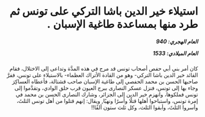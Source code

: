 <h1 dir="rtl">استيلاء خير الدين باشا التركي على تونس ثم طرد منها بمساعدة طاغية الإسبان .</h1>

<h5 dir="rtl">العام الهجري:  940

العام الميلادي: 1533

</h5>

<p dir="rtl">كان أمر بني أبي حفص أصحاب تونس قد مرج في هذه المدَّة وتداعى إلى الاختلال، فقام القائد خير الدين باشا التركي- وهو من القادة الأتراك العظماء- بالاستيلاء على تونس، ففرَّ صاحبها الحسن بن محمد الحفصي إلى طاغية الإسبان صاحب قشتالة، فأعطاه العساكِرَ وجاء بها إلى تونس، فنزل عسكر النصارى ببرج العيون قرب حلق الوادي، وتقدَّموا إلى تونس فملكوها، وانهزم خير الدين إلى الجزائر، وشارك النصارى الحسن بن محمد في إمرة تونس، واستباحوا أهلها قتلًا وأسرًا ونهبًا, ويقال: إنهم قتلوا من أهل تونس الثلثَ، وأسروا الثلثَ، وأبقوا الثلث، وكل ثلث ستون ألفًا!!</p></br>
